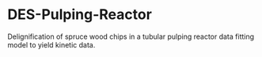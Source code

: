 # DES-Pulping-Reactor
Delignification of spruce wood chips in a tubular pulping reactor data fitting model to yield kinetic data.
